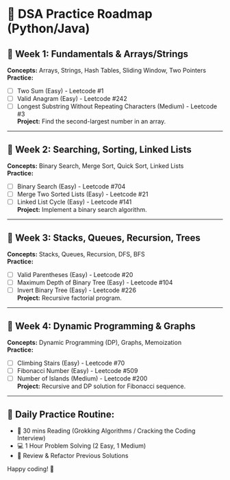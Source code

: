 # 🚀 DSA Practice Roadmap (Python/Java)

## 📅 Week 1: Fundamentals & Arrays/Strings  
**Concepts:** Arrays, Strings, Hash Tables, Sliding Window, Two Pointers  
**Practice:**  
- [ ] Two Sum (Easy) - Leetcode #1  
- [ ] Valid Anagram (Easy) - Leetcode #242  
- [ ] Longest Substring Without Repeating Characters (Medium) - Leetcode #3  
**Project:** Find the second-largest number in an array.

---

## 🧮 Week 2: Searching, Sorting, Linked Lists  
**Concepts:** Binary Search, Merge Sort, Quick Sort, Linked Lists  
**Practice:**  
- [ ] Binary Search (Easy) - Leetcode #704  
- [ ] Merge Two Sorted Lists (Easy) - Leetcode #21  
- [ ] Linked List Cycle (Easy) - Leetcode #141  
**Project:** Implement a binary search algorithm.

---

## 🌲 Week 3: Stacks, Queues, Recursion, Trees  
**Concepts:** Stacks, Queues, Recursion, DFS, BFS  
**Practice:**  
- [ ] Valid Parentheses (Easy) - Leetcode #20  
- [ ] Maximum Depth of Binary Tree (Easy) - Leetcode #104  
- [ ] Invert Binary Tree (Easy) - Leetcode #226  
**Project:** Recursive factorial program.

---

## 🧩 Week 4: Dynamic Programming & Graphs  
**Concepts:** Dynamic Programming (DP), Graphs, Memoization  
**Practice:**  
- [ ] Climbing Stairs (Easy) - Leetcode #70  
- [ ] Fibonacci Number (Easy) - Leetcode #509  
- [ ] Number of Islands (Medium) - Leetcode #200  
**Project:** Recursive and DP solution for Fibonacci sequence.

---

## 🏁 Daily Practice Routine:
- 📖 30 mins Reading (Grokking Algorithms / Cracking the Coding Interview)  
- 💻 1 Hour Problem Solving (2 Easy, 1 Medium)  
- 📝 Review & Refactor Previous Solutions

Happy coding! 🚀
